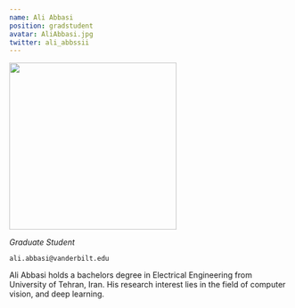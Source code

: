 ```yaml
---
name: Ali Abbasi
position: gradstudent
avatar: AliAbbasi.jpg
twitter: ali_abbssii
---
```


<img width="300" src="{{site.baseurl}}/images/people/{{page.avatar}}" data-action="zoom">

_Graduate Student_<br>

<i class="fa fa-envelope-o"></i> `ali.abbasi@vanderbilt.edu`

Ali Abbasi holds a bachelors degree in Electrical Engineering from University of Tehran, Iran. His research interest lies in the field of computer vision, and deep learning.
